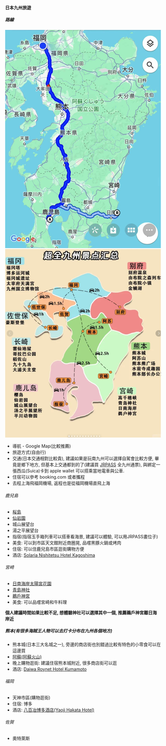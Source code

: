 #### 日本九州旅遊

##### 路線

![image](./png/map.png)
![image](./png/land.png)


- 導航 - Google Map(比較推薦)
- 旅遊方式(自由行)
- 交通(日本交通相對比較貴), 建議如果是玩南九州可以選擇自駕會比較方便, 畢竟是鄉下地方, 但基本上交通都到的了(建議買 [JRPASS](https://www.xiaohongshu.com/explore/652d5253000000001d03953a) 全九州通票), 與綁定一張西瓜(Suica)卡到 apple wallet 可以搭乘當地電車與公車.
- 住宿可以參考 booking.com 或者攜程
- 去程上海飛福岡機場, 返程也是從福岡機場直飛上海

###### 鹿兒島

* [桜島](https://www.kagoshima-yokanavi.jp/zh-TW/feature/sakurajima2)
* [仙岩園](https://www.senganen.jp/zh-hant/)
* 城山展望台
* 湯之平展望台
* 指宿(指宿玉手箱列車可以搭車看海景, 建議可以體驗, 可以用JRPASS畫位子)
* 美食: 可以到市區天文館附近商圈晃, 品嚐黑豚火鍋或烤肉
* 住宿: 可以住鹿兒島市區逛街購物方便
* 酒店: [Solaria Nishitetsu Hotel Kagoshima](https://www.booking.com/hotel/jp/solaria-nishitetsu-hotel-kagoshima.zh-tw.html?label=New_English_EN_AU_19670094265-SXf*g6yHRoMj1hrAxMlYRAS640819000779%3Apl%3Ata%3Ap1%3Ap2%3Aac%3Aap%3Aneg&sid=834aa18e589697f9add4fd361fc95eb0&aid=318615&ucfs=1&arphpl=1&checkin=2023-12-02&checkout=2023-12-03&dest_id=-231554&dest_type=city&group_adults=2&req_adults=2&no_rooms=1&group_children=0&req_children=0&hpos=1&hapos=1&sr_order=popularity&srpvid=a2bb3cae33bd006c&srepoch=1701506277&all_sr_blocks=39062607_86361371_0_2_0&highlighted_blocks=39062607_86361371_0_2_0&matching_block_id=39062607_86361371_0_2_0&sr_pri_blocks=39062607_86361371_0_2_0__3600000&from=searchresults#hotelTmpl)

###### 宮崎

* [日南海岸太陽宮花園](https://www.miyazaki-city.tourism.or.jp/zh_TW/see-and-do/10057)
* [青島神社](https://journey.tw/aoshima-shrine/)
* [鵜戶神宮](https://www.miyazaki-city.tourism.or.jp/zh_TW/see-and-do/10055)
* 美食: 可以品嚐宮崎和牛料理

**個人建議時間如果比較不足, 想體驗神社可以選擇其中一個, 推薦鵜戶神宮離日海岸近**

##### 熊本(有很多海賊王人物可以去打卡分布在九州各個地方)

* 熊本城(日本三大名城之一), 旁邊的商店街也別錯過比較有特色的小零食可以在這邊買
* [阿蘇(阿蘇火山)](https://stellaclife.com/aso-san-one-day-trip/)
* 晚上購物逛街: 建議住宿熊本城附近, 很多商店街可以逛
* 酒店: [Daiwa Roynet Hotel Kumamoto](https://www.booking.com/hotel/jp/daiwaroinetutohoteruxiong-ben-hua-tian-jia-cheng.zh-tw.html?aid=1475963&label=postbooking_confemail&sid=834aa18e589697f9add4fd361fc95eb0&all_sr_blocks=712150003_297654936_0_2_0;checkin=2023-12-02;checkout=2023-12-03;dest_id=-234757;dest_type=city;dist=0;group_adults=2;group_children=0;hapos=1;highlighted_blocks=712150003_297654936_0_2_0;hpos=1;matching_block_id=712150003_297654936_0_2_0;no_rooms=1;req_adults=2;req_children=0;room1=A%2CA;sb_price_type=total;sr_order=popularity;sr_pri_blocks=712150003_297654936_0_2_0__2100000;srepoch=1701506731;srpvid=af403d92756e0003;type=total;ucfs=1&#hotelTmpl)

###### 福岡


* 天神市區(購物逛街)
* 住宿: 博多
* 酒店: [八百冶博多酒店(Yaoji Hakata Hotel)](https://hk.trip.com/hotels/fukuoka-hotel-detail-705508/yaoji-hakata-hotel/)


###### 佐賀

* 奧特萊斯



